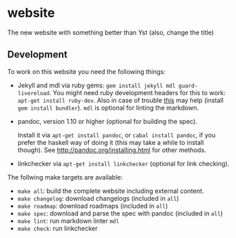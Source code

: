 # website

The new website with something better than Yst (also, change the title)

## Development

To work on this website you need the following things:

- Jekyll and mdl via ruby gems: `gem install jekyll mdl guard-livereload`. You
  might need ruby development headers for this to work:
  `apt-get install ruby-dev`. Also in case of trouble
  [this](https://github.com/jekyll/jekyll/issues/5165#issuecomment-236341627)
  may help (install `gem install bundler`). `mdl` is optional for linting the
  markdown.
- pandoc, version 1.10 or higher (optional for building the spec).

  Install it via `apt-get install pandoc`, or `cabal install pandoc`, if you
  prefer the haskell way of doing it (this may take a while to install though).
  See <http://pandoc.org/installing.html> for other methods.

- linkchecker via `apt-get install linkchecker` (optional for link checking).

The follwing make targets are available:

- `make all`: build the complete website including external content.
- `make changelog`: download changelogs (included in `all`)
- `make roadmap`: download roadmaps (included in `all`)
- `make spec`: download and parse the spec with pandoc (included in `all`)
- `make lint`: run markdown linter `mdl`
- `make check`: run linkchecker
